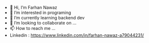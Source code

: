 - 👋 Hi, I’m Farhan Nawaz
- 👀 I’m interested in programing
- 🌱 I’m currently learning backend dev
- 💞️ I’m looking to collaborate on ...
- 📫 How to reach me ...
- Linkedin : https://www.linkedin.com/in/farhan-nawaz-a79044231/

<!---
farhannawaz14/farhannawaz14 is a ✨ special ✨ repository because its `README.md` (this file) appears on your GitHub profile.
You can click the Preview link to take a look at your changes.
--->

